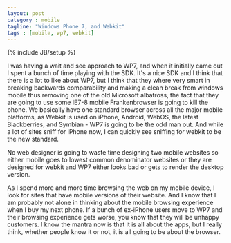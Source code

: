 ```yaml
---
layout: post
category : mobile 
tagline: "Windows Phone 7, and Webkit"
tags : [mobile, wp7, webkit]
---
```

{% include JB/setup %}

I was having a wait and see approach to WP7, and when it initially came out I spent a bunch of time playing with the SDK.
It's a nice SDK and I think that there is a lot to like about WP7, but I think that they where very smart in breaking
backwards comparability and making a clean break from windows mobile thus removing one of the old Microsoft albatross,
the fact that they are going to use some IE7-8 mobile Frankenbrowser is going to kill the phone. We basically have one
standard browser across all the major mobile platforms, as Webkit is used on iPhone, Android, WebOS, the latest Blackberries,
and Symbian - WP7 is going to be the odd man out. And while a lot of sites sniff for iPhone now, I can quickly see sniffing for
webkit to be the new standard.

No web designer is going to waste time designing two mobile websites so either mobile goes to lowest common denominator
websites or they are designed for webkit and WP7 either looks bad or gets to render the desktop version.

As I spend more and more time browsing the web on my mobile device, I look for sites that have mobile versions of their website.
And I know that I am probably not alone in thinking about the mobile browsing experience when I buy my next phone.
If a bunch of ex-iPhone users move to WP7 and their browsing experience gets worse, you know that they will be unhappy customers.
I know the mantra now is that it is all about the apps, but I really think, whether people know it or not, it is all going
 to be about the browser.
